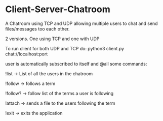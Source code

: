 # Client-Server-Chatroom
A Chatroom using TCP and UDP allowing multiple users to chat and send files/messages too each other.

2 versions. One using TCP and one with UDP

To run client for both UDP and TCP do: python3 client.py <username> chat://localhost:port

user is automatically subscribed to itself and @all
some commands:
  
  !list -> List of all the users in the chatroom
  
  !follow <term> -> follows a term
  
  !follow? -> follow list of the terms a user is following
  
  !attach <file> <term> -> sends a file to the users following the term
  
  !exit -> exits the application
